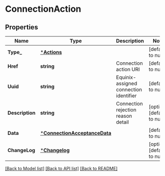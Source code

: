 # ConnectionAction

## Properties
Name | Type | Description | Notes
------------ | ------------- | ------------- | -------------
**Type_** | [***Actions**](Actions.md) |  | [default to null]
**Href** | **string** | Connection action URI | [default to null]
**Uuid** | **string** | Equinix-assigned connection identifier | [default to null]
**Description** | **string** | Connection rejection reason detail | [optional] [default to null]
**Data** | [***ConnectionAcceptanceData**](ConnectionAcceptanceData.md) |  | [default to null]
**ChangeLog** | [***Changelog**](Changelog.md) |  | [optional] [default to null]

[[Back to Model list]](../README.md#documentation-for-models) [[Back to API list]](../README.md#documentation-for-api-endpoints) [[Back to README]](../README.md)

